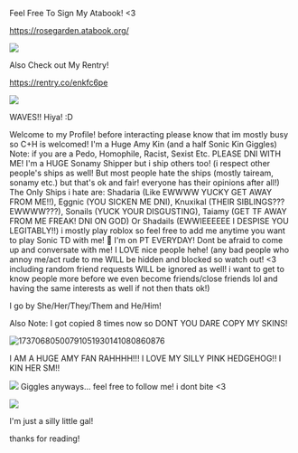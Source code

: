 Feel Free To Sign My Atabook! <3

https://rosegarden.atabook.org/

![](https://komarev.com/ghpvc/?username=RosesForAmy&color=ff69b4)

Also Check out My Rentry! 

https://rentry.co/enkfc6pe

![](https://media0.giphy.com/media/h1P26E2bQuE80/giphy.gif?cid=6c09b952owv3w2phg88hi4nta9bndhy6mhnlf34c067wa3qa&ep=v1_internal_gif_by_id&rid=giphy.gif&ct=g)

WAVES!! Hiya! :D

Welcome to my Profile! before interacting please know that im mostly busy so C+H is welcomed! I'm a Huge Amy Kin (and a half Sonic Kin Giggles) Note: if you are a Pedo, Homophile, Racist, Sexist Etc. PLEASE DNI WITH ME! I'm a HUGE Sonamy Shipper but i ship others too! (i respect other people's ships as well! But most people hate the ships (mostly taiream, sonamy etc.) but that's ok and fair! everyone has their opinions after all!)
The Only Ships i hate are: Shadaria (Like EWWWW YUCKY GET AWAY FROM ME!!), Eggnic (YOU SICKEN ME DNI), Knuxikal (THEIR SIBLINGS??? EWWWW???), Sonails (YUCK YOUR DISGUSTING), Taiamy (GET TF AWAY FROM ME FREAK! DNI ON GOD) Or Shadails (EWWIEEEEEE I DESPISE YOU LEGITABLY!!)
i mostly play roblox so feel free to add me anytime you want to play Sonic TD with me! 🌹
I'm on PT EVERYDAY! Dont be afraid to come up and conversate with me! I LOVE nice people hehe! (any bad people who annoy me/act rude to me WILL be hidden and blocked so watch out! <3 including random friend requests WILL be ignored as well! i want to get to know people more before we even become friends/close friends lol and having the same interests as well if not then thats ok!)

I go by She/Her/They/Them and He/Him!

Also Note: I got copied 8 times now so DONT YOU DARE COPY MY SKINS!

![[17370680500791051930141080860876](https://github.com/user-attachments/assets/681bfbfd-eedb-40c6-b804-51588e6fa1d7)](https://media4.giphy.com/media/hQw5PzD2mMvBhNQGp9/giphy.gif?cid=6c09b95237czwapz7augrph8hzfhkyp78ewrngt4sgkz3ynj&ep=v1_internal_gif_by_id&rid=giphy.gif&ct=g)

I AM A HUGE AMY FAN RAHHHH!!! I LOVE MY SILLY PINK HEDGEHOG!! I KIN HER SM!!

![](https://images-wixmp-ed30a86b8c4ca887773594c2.wixmp.com/f/87599904-e193-4b75-a519-b5ee2820e856/dg8r3de-3bc1e27d-6cb8-44f1-8031-2e8903c7f75f.gif?token=eyJ0eXAiOiJKV1QiLCJhbGciOiJIUzI1NiJ9.eyJzdWIiOiJ1cm46YXBwOjdlMGQxODg5ODIyNjQzNzNhNWYwZDQxNWVhMGQyNmUwIiwiaXNzIjoidXJuOmFwcDo3ZTBkMTg4OTgyMjY0MzczYTVmMGQ0MTVlYTBkMjZlMCIsIm9iaiI6W1t7InBhdGgiOiJcL2ZcLzg3NTk5OTA0LWUxOTMtNGI3NS1hNTE5LWI1ZWUyODIwZTg1NlwvZGc4cjNkZS0zYmMxZTI3ZC02Y2I4LTQ0ZjEtODAzMS0yZTg5MDNjN2Y3NWYuZ2lmIn1dXSwiYXVkIjpbInVybjpzZXJ2aWNlOmZpbGUuZG93bmxvYWQiXX0.j-ItJuRMRfyxNYHZRppSyIrheAFhE4x-kZdDG0Z-PA4)
Giggles anyways... feel free to follow me! i dont bite <3

![](https://images-wixmp-ed30a86b8c4ca887773594c2.wixmp.com/f/28ac9110-d791-4533-9710-60aac0e77cc7/dfxpj4z-4783e991-3b3b-4fdf-ad84-a0c28f11fa84.gif?token=eyJ0eXAiOiJKV1QiLCJhbGciOiJIUzI1NiJ9.eyJzdWIiOiJ1cm46YXBwOjdlMGQxODg5ODIyNjQzNzNhNWYwZDQxNWVhMGQyNmUwIiwiaXNzIjoidXJuOmFwcDo3ZTBkMTg4OTgyMjY0MzczYTVmMGQ0MTVlYTBkMjZlMCIsIm9iaiI6W1t7InBhdGgiOiJcL2ZcLzI4YWM5MTEwLWQ3OTEtNDUzMy05NzEwLTYwYWFjMGU3N2NjN1wvZGZ4cGo0ei00NzgzZTk5MS0zYjNiLTRmZGYtYWQ4NC1hMGMyOGYxMWZhODQuZ2lmIn1dXSwiYXVkIjpbInVybjpzZXJ2aWNlOmZpbGUuZG93bmxvYWQiXX0.P26yvMol6CVJEz1gO63-YcNsv7H5Vod3KeyCBt35OFI)

I'm just a silly little gal! 

thanks for reading!
